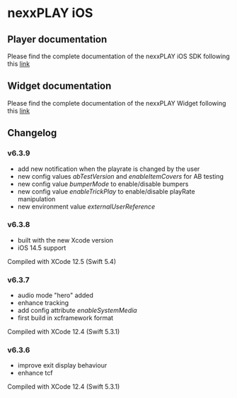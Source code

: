 # nexxPLAY iOS 

## Player documentation

Please find the complete documentation of the nexxPLAY iOS SDK following this [link](https://play.docs.nexx.cloud/native-players/nexxplay-for-ios)

## Widget documentation

Please find the complete documentation of the nexxPLAY Widget following this [link](https://play.docs.nexx.cloud/widgets/widgets-for-native-apps/ios-widget)

## Changelog

### v6.3.9
- add new notification when the playrate is changed by the user
- new config values _abTestVersion_ and _enableItemCovers_  for AB testing
- new config value _bumperMode_ to enable/disable bumpers
- new config value _enableTrickPlay_ to enable/disable playRate manipulation
- new environment value _externalUserReference_


### v6.3.8
- built with the new Xcode version
- iOS 14.5 support

Compiled with XCode 12.5 (Swift 5.4)

### v6.3.7
- audio mode "hero" added
- enhance tracking 
- add config attribute _enableSystemMedia_
- first build in xcframework format

Compiled with XCode 12.4 (Swift 5.3.1)

### v6.3.6
- improve exit display behaviour
- enhance tcf 

Compiled with XCode 12.4 (Swift 5.3.1)
